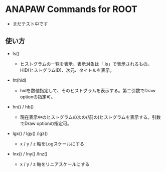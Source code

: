 # ANAPAW Commands for ROOT
- まだテスト中です
## 使い方
- ls()
  - ヒストグラムの一覧を表示。表示対象は「.ls」で表示されるもの。HID(ヒストグラムID)、次元、タイトルを表示。

- ht(hid)
  - hidを数値指定して、そのヒストグラムを表示する。第二引数でDraw optionの指定可。

- hn() / hb()
  - 現在表示中のヒストグラムの次の(/前の)ヒストグラムを表示する。引数でDraw optionの指定可。

- lgx() / lgy() /lgz()
  - x / y / z 軸をLogスケールにする

- lnx() / lny() /lnz()
  - x / y / z 軸をリニアスケールにする
